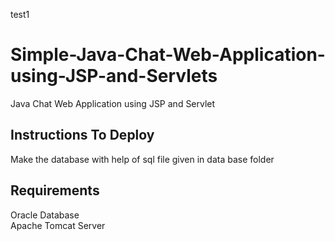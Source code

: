 test1
# Simple-Java-Chat-Web-Application-using-JSP-and-Servlets
Java Chat Web Application using JSP and Servlet

## Instructions To Deploy
Make the database with help of sql file given in data base folder
## Requirements
Oracle Database <br/>
Apache Tomcat Server
